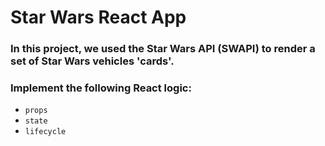 # Star Wars React App

### In this project, we used the Star Wars API (SWAPI) to render a set of Star Wars vehicles 'cards'.

### Implement the following React logic:
* ```props```
* ```state```
* ```lifecycle```
